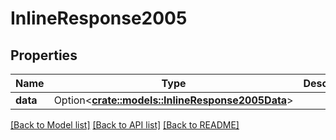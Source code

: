 # InlineResponse2005

## Properties

Name | Type | Description | Notes
------------ | ------------- | ------------- | -------------
**data** | Option<[**crate::models::InlineResponse2005Data**](inline_response_200_5_data.md)> |  | [optional]

[[Back to Model list]](../README.md#documentation-for-models) [[Back to API list]](../README.md#documentation-for-api-endpoints) [[Back to README]](../README.md)


